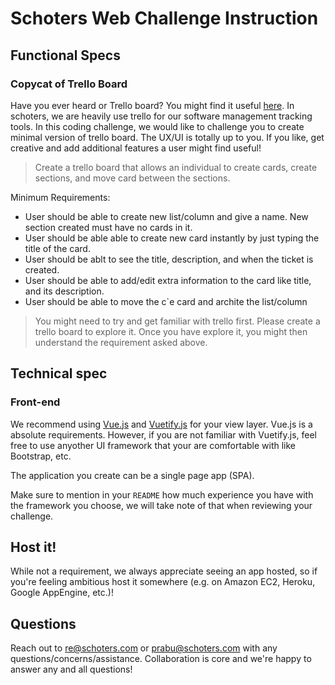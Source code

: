 Schoters Web Challenge Instruction
===

Functional Specs
----------------

### Copycat of Trello Board

Have you ever heard or Trello board? You might find it useful [here](trello.com). In schoters, we are heavily use trello for our software management tracking tools. In this coding challenge, we would like to challenge you to create minimal version of trello board. The UX/UI is totally up to you. If you like, get creative and add additional
features a user might find useful!

> Create a trello board that allows an individual to create cards, create sections, and move card between the sections.

Minimum Requirements:
* User should be able to create new list/column and give a name. New section created must have no cards in it.
* User should be able able to create new card instantly by just typing the title of the card.
* User should be ablt to see the title, description, and when the ticket is created.
* User should be able to add/edit extra information to the card like title, and its description. 
* User should be able to move the c`e card and archite the list/column

> You might need to try and get familiar with trello first. Please create a trello board to explore it. Once you have explore it, you might then understand the requirement asked above.

Technical spec
--------------

### Front-end

We recommend using [Vue.js](https://vuejs.org/) and [Vuetify.js](https://vuetifyjs.com/) for your view layer. Vue.js is a absolute requirements. However, if you are not familiar with Vuetify.js, feel free to use anyother UI framework that your are comfortable with like Bootstrap, etc.

The application you create can be a single page app (SPA).

Make sure to mention in your `README` how much experience you have with the framework you choose, we will take note of that when reviewing your challenge.

Host it!
--------

While not a requirement, we always appreciate seeing an app hosted, so if you're feeling ambitious host it somewhere (e.g. on Amazon EC2, Heroku, Google
AppEngine, etc.)!

Questions
---------

Reach out to re@schoters.com or prabu@schoters.com with any questions/concerns/assistance. Collaboration is core and we're happy to answer any and all questions!